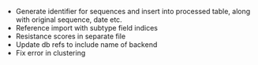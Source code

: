 - Generate identifier for sequences and insert into processed table, along with original sequence, date etc.
- Reference import with subtype field indices
- Resistance scores in separate file
- Update db refs to include name of backend
- Fix error in clustering
